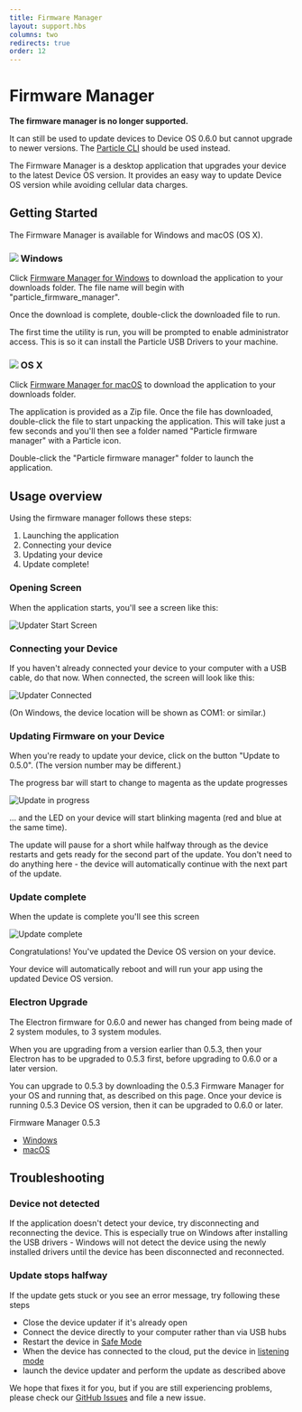 ```yaml
---
title: Firmware Manager
layout: support.hbs
columns: two
redirects: true
order: 12
---
```


# Firmware Manager

**The firmware manager is no longer supported.**

It can still be used to update devices to Device OS 0.6.0 but cannot upgrade to newer versions. The [Particle CLI](/tutorials/developer-tools/cli/) should be used instead.

The Firmware Manager is a desktop application that upgrades your device to the latest Device OS version. It provides an easy way to update Device OS version while avoiding cellular data charges.

## Getting Started

The Firmware Manager is available for Windows and macOS (OS X). 

### <img style="margin:0; block:inline" src="/assets/images/updater-windows-logo.png"> Windows

Click [Firmware Manager for Windows](https://binaries.particle.io/updater/particle_firmware_manager-v0.6.0-windows.exe) to download the application to your downloads folder. The file name will begin with "particle_firmware_manager".

Once the download is complete, double-click the downloaded file to run.

The first time the utility is run, you will be prompted to enable administrator access.  This is so it can install the Particle USB Drivers to your machine.

 
### <img style="margin:0; block:inline" src="/assets/images/updater-apple-logo.png"> OS X

Click [Firmware Manager for macOS](https://binaries.particle.io/updater/particle_firmware_manager-v0.6.0-osx.zip) to download the application to your downloads folder.

The application is provided as a Zip file. Once the file has downloaded, double-click the file to start unpacking the application. This will take just a few seconds and you'll then see a folder named "Particle firmware manager" with a Particle icon.  

Double-click the "Particle firmware manager" folder to launch the application.

## Usage overview

Using the firmware manager follows these steps:

1. Launching the application
2. Connecting your device
3. Updating your device
4. Update complete!


### Opening Screen

When the application starts, you'll see a screen like this:

![Updater Start Screen](/assets/images/updater-start.png)

### Connecting your Device

If you haven't already connected your device to your computer with a USB cable, do that now. When connected, the screen will look like this:

![Updater Connected](/assets/images/updater-connected.png)

(On Windows, the device location will be shown as COM1: or similar.)

### Updating Firmware on your Device

When you're ready to update your device, click on the button "Update to 0.5.0". (The version number may be different.)

The progress bar will start to change to magenta as the update progresses

![Update in progress](/assets/images/updater-updating.png)

... and the LED on your device will start blinking magenta (red and blue at the same time).

The update will pause for a short while halfway through as the device restarts and gets ready for the second part of the update. You don't need to do anything here - the device will automatically continue with the next part of the update.

### Update complete

When the update is complete you'll see this screen

![Update complete](/assets/images/updater-complete.png)

Congratulations! You've updated the Device OS version on your device.

Your device will automatically reboot and will run your app using the updated Device OS version.

### Electron Upgrade

The Electron firmware for 0.6.0 and newer has changed from being made of 2 system modules, to 3 system modules. 

When you are upgrading from a version earlier than 0.5.3, then your Electron has to be upgraded to 0.5.3 first, before upgrading to 0.6.0 or a later version.

You can upgrade to 0.5.3 by downloading the 0.5.3 Firmware Manager for your OS and running that, as described on this page. Once your device is running 0.5.3 Device OS version, then it can be upgraded to 0.6.0 or later. 

Firmware Manager 0.5.3

- [Windows](https://binaries.particle.io/updater/particle_firmware_manager-v0.5.3-windows.exe)
- [macOS](https://binaries.particle.io/updater/particle_firmware_manager-v0.5.3-osx.zip)


## Troubleshooting

### Device not detected

If the application doesn't detect your device, try disconnecting and reconnecting the device. This is especially true on Windows after installing the USB drivers - Windows will not detect the device using the newly installed drivers until the device has been disconnected and reconnected.


### Update stops halfway

If the update gets stuck or you see an error message, try following these steps

- Close the device updater if it's already open
- Connect the device directly to your computer rather than via USB hubs
- Restart the device in [Safe Mode](/tutorials/device-os/led/#safe-mode)
- When the device has connected to the cloud, put the device in [listening mode](/tutorials/device-os/led/#listening-mode)
- launch the device updater and perform the update as described above



We hope that fixes it for you, but if you are still experiencing problems, please check our
[GitHub Issues](https://github.com/particle-iot/device-updater/issues) and file a new issue.

